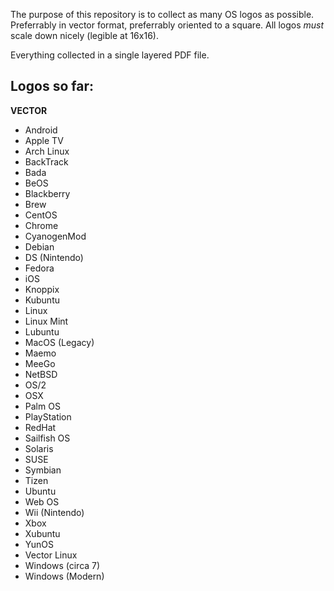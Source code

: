 The purpose of this repository is to collect as many OS logos as possible. Preferrably in vector format, preferrably oriented to a square. All logos *must* scale down nicely (legible at 16x16).

Everything collected in a single layered PDF file.

## Logos so far:
**VECTOR**
* Android
* Apple TV
* Arch Linux
* BackTrack
* Bada
* BeOS
* Blackberry
* Brew
* CentOS
* Chrome
* CyanogenMod
* Debian
* DS (Nintendo)
* Fedora
* iOS
* Knoppix
* Kubuntu
* Linux
* Linux Mint
* Lubuntu
* MacOS (Legacy)
* Maemo
* MeeGo
* NetBSD
* OS/2
* OSX
* Palm OS
* PlayStation
* RedHat
* Sailfish OS
* Solaris
* SUSE
* Symbian
* Tizen
* Ubuntu
* Web OS
* Wii (Nintendo)
* Xbox
* Xubuntu
* YunOS
* Vector Linux
* Windows (circa 7)
* Windows (Modern)